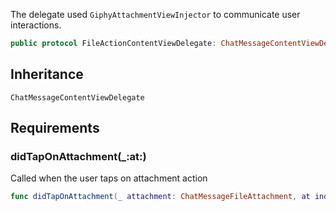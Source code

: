 
The delegate used `GiphyAttachmentViewInjector` to communicate user interactions.

``` swift
public protocol FileActionContentViewDelegate: ChatMessageContentViewDelegate 
```

## Inheritance

`ChatMessageContentViewDelegate`

## Requirements

### didTapOnAttachment(\_:​at:​)

Called when the user taps on attachment action

``` swift
func didTapOnAttachment(_ attachment: ChatMessageFileAttachment, at indexPath: IndexPath)
```
